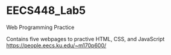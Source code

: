 # EECS448_Lab5
Web Programming Practice

Contains five webpages to practive HTML, CSS, and JavaScript
https://people.eecs.ku.edu/~m170p600/
